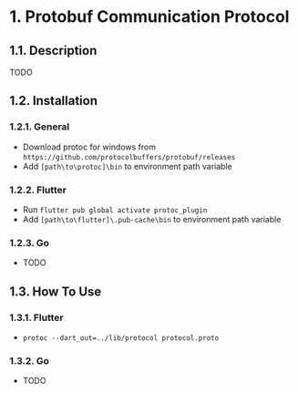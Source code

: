 # 1. Protobuf Communication Protocol

## 1.1. Description
TODO

## 1.2. Installation

### 1.2.1. General
- Download protoc for windows from `https://github.com/protocolbuffers/protobuf/releases`
- Add `[path\to\protoc]\bin` to environment path variable

### 1.2.2. Flutter
- Run `flutter pub global activate protoc_plugin`
- Add `[path\to\flutter]\.pub-cache\bin` to environment path variable

### 1.2.3. Go
- TODO

## 1.3. How To Use

### 1.3.1. Flutter
- `protoc --dart_out=../lib/protocol protocol.proto`

### 1.3.2. Go
- TODO

